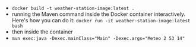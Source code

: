 - `docker build -t weather-station-image:latest .`
- running the Maven command inside the Docker container interactively. Here's how you can do it:
 `docker run -it weather-station-image:latest bash`
- then inside the container
- 
  `mvn exec:java -Dexec.mainClass="Main" -Dexec.args="Meteo 2 53 14"`


